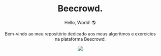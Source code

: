 <h1 align="center">Beecrowd.</h1>

<p align="center">Hello, World! 🌎</p>
<p align="center">Bem-vindo ao meu repositório dedicado aos meus algoritmos e exercícios na plataforma Beecrowd.</p>

<div align="center">
  <img src="https://user-images.githubusercontent.com/87160095/190831079-7980492e-4346-4f30-a5fa-15c39ef02bff.png">
</div>
